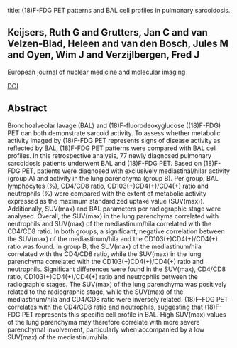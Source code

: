 title: (18)F-FDG PET patterns and BAL cell profiles in pulmonary sarcoidosis.

## Keijsers, Ruth G and Grutters, Jan C and van Velzen-Blad, Heleen and van den Bosch, Jules M and Oyen, Wim J and Verzijlbergen, Fred J
European journal of nuclear medicine and molecular imaging

<a href="https://doi.org/10.1007/s00259-009-1376-6">DOI</a>

## Abstract
Bronchoalveolar lavage (BAL) and (18)F-fluorodeoxyglucose ((18)F-FDG) PET can both demonstrate sarcoid activity. To assess whether metabolic activity imaged by (18)F-FDG PET represents signs of disease activity as reflected by BAL, (18)F-FDG PET patterns were compared with BAL cell profiles. In this retrospective analysis, 77 newly diagnosed pulmonary sarcoidosis patients underwent BAL and (18)F-FDG PET. Based on (18)F-FDG PET, patients were diagnosed with exclusively mediastinal/hilar activity (group A) and activity in the lung parenchyma (group B). Per group, BAL lymphocytes (%), CD4/CD8 ratio, CD103(+)CD4(+)/CD4(+) ratio and neutrophils (%) were compared with the extent of metabolic activity expressed as the maximum standardized uptake value (SUV(max)). Additionally, SUV(max) and BAL parameters per radiographic stage were analysed. Overall, the SUV(max) in the lung parenchyma correlated with neutrophils and SUV(max) of the mediastinum/hila correlated with the CD4/CD8 ratio. In both groups, a significant, negative correlation between the SUV(max) of the mediastinum/hila and the CD103(+)CD4(+)/CD4(+) ratio was found. In group B, the SUV(max) of the mediastinum/hila correlated with the CD4/CD8 ratio, while the SUV(max) in the lung parenchyma correlated with the CD103(+)CD4(+)/CD4(+) ratio and neutrophils. Significant differences were found in the SUV(max), CD4/CD8 ratio, CD103(+)CD4(+)/CD4(+) ratio and neutrophils between the radiographic stages. The SUV(max) of the lung parenchyma was positively related to the radiographic stage, while the SUV(max) of the mediastinum/hila and CD4/CD8 ratio were inversely related. (18)F-FDG PET correlates with the CD4/CD8 ratio and neutrophils, suggesting that (18)F-FDG PET represents this specific cell profile in BAL. High SUV(max) values of the lung parenchyma may therefore correlate with more severe parenchymal involvement, particularly when accompanied by a low SUV(max) of the mediastinum/hila.

